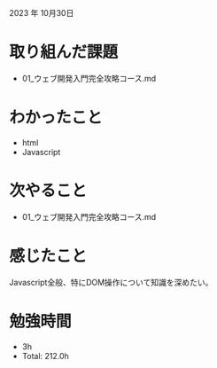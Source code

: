 2023 年 10月30日

# 取り組んだ課題
- 01_ウェブ開発入門完全攻略コース.md

# わかったこと
- html
- Javascript

# 次やること
- 01_ウェブ開発入門完全攻略コース.md

# 感じたこと
Javascript全般、特にDOM操作について知識を深めたい。<br>

# 勉強時間
-  3h
- Total: 212.0h
